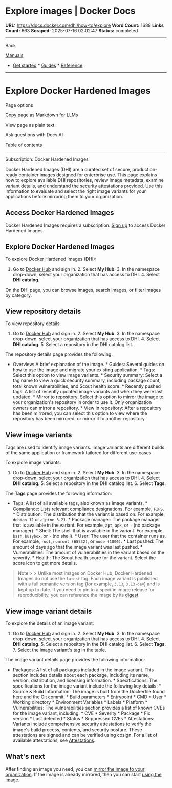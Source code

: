 # Explore images | Docker Docs

**URL:** https://docs.docker.com/dhi/how-to/explore
**Word Count:** 1689
**Links Count:** 663
**Scraped:** 2025-07-16 02:02:47
**Status:** completed

---

Back

[Manuals](https://docs.docker.com/manuals/)

  * [Get started](https://docs.docker.com/get-started/)   * [Guides](https://docs.docker.com/guides/)   * [Reference](https://docs.docker.com/reference/)

* * *

# Explore Docker Hardened Images

Page options

Copy page as Markdown for LLMs

View page as plain text

Ask questions with Docs AI

Table of contents

* * *

Subscription: Docker Hardened Images

Docker Hardened Images \(DHI\) are a curated set of secure, production-ready container images designed for enterprise use. This page explains how to explore available DHI repositories, review image metadata, examine variant details, and understand the security attestations provided. Use this information to evaluate and select the right image variants for your applications before mirroring them to your organization.

## Access Docker Hardened Images

Docker Hardened Images requires a subscription. [Sign up](https://www.docker.com/products/hardened-images/#getstarted) to access Docker Hardened Images.

## Explore Docker Hardened Images

To explore Docker Hardened Images \(DHI\):

  1. Go to [Docker Hub](https://hub.docker.com) and sign in.   2. Select **My Hub**.   3. In the namespace drop-down, select your organization that has access to DHI.   4. Select **DHI catalog**.

On the DHI page, you can browse images, search images, or filter images by category.

## View repository details

To view repository details:

  1. Go to [Docker Hub](https://hub.docker.com) and sign in.   2. Select **My Hub**.   3. In the namespace drop-down, select your organization that has access to DHI.   4. Select **DHI catalog**.   5. Select a repository in the DHI catalog list.

The repository details page provides the following:

  * Overview: A brief explanation of the image.   * Guides: Several guides on how to use the image and migrate your existing application.   * Tags: Select this option to view image variants.   * Security summary: Select a tag name to view a quick security summary, including package count, total known vulnerabilities, and Scout health score.   * Recently pushed tags: A list of recently updated image variants and when they were last updated.   * Mirror to repository: Select this option to mirror the image to your organization's repository in order to use it. Only organization owners can mirror a repository.   * View in repository: After a repository has been mirrored, you can select this option to view where the repository has been mirrored, or mirror it to another repository.

## View image variants

Tags are used to identify image variants. Image variants are different builds of the same application or framework tailored for different use-cases.

To explore image variants:

  1. Go to [Docker Hub](https://hub.docker.com) and sign in.   2. Select **My Hub**.   3. In the namespace drop-down, select your organization that has access to DHI.   4. Select **DHI catalog**.   5. Select a repository in the DHI catalog list.   6. Select **Tags**.

The **Tags** page provides the following information:

  * Tags: A list of all available tags, also known as image variants.   * Compliance: Lists relevant compliance designations. For example, `FIPS`.   * Distribution: The distribution that the variant is based on. For example, `debian 12` or `alpine 3.21`.   * Package manager: The package manager that is available in the variant. For example, `apt`, `apk`, or `-` \(no package manager\).   * Shell: The shell that is available in the variant. For example, `bash`, `busybox`, or `-` \(no shell\).   * User: The user that the container runs as. For example, `root`, `nonroot (65532)`, or `node (1000)`.   * Last pushed: The amount of days ago that the image variant was last pushed.   * Vulnerabilities: The amount of vulnerabilities in the variant based on the severity.   * Health: The Scout health score for the variant. Select the score icon to get more details.

> Note >  > Unlike most images on Docker Hub, Docker Hardened Images do not use the `latest` tag. Each image variant is published with a full semantic version tag \(for example, `3.13`, `3.13-dev`\) and is kept up to date. If you need to pin to a specific image release for reproducibility, you can reference the image by its [digest](https://docs.docker.com/dhi/core-concepts/digests/).

## View image variant details

To explore the details of an image variant:

  1. Go to [Docker Hub](https://hub.docker.com) and sign in.   2. Select **My Hub**.   3. In the namespace drop-down, select your organization that has access to DHI.   4. Select **DHI catalog**.   5. Select a repository in the DHI catalog list.   6. Select **Tags**.   7. Select the image variant's tag in the table.

The image variant details page provides the following information:

  * Packages: A list of all packages included in the image variant. This section includes details about each package, including its name, version, distribution, and licensing information.   * Specifications: The specifications for the image variant include the following key details:     * Source & Build Information: The image is built from the Dockerfile found here and the Git commit.     * Build parameters     * Entrypoint     * CMD     * User     * Working directory     * Environment Variables     * Labels     * Platform   * Vulnerabilities: The vulnerabilities section provides a list of known CVEs for the image variant, including:     * CVE     * Severity     * Package     * Fix version     * Last detected     * Status     * Suppressed CVEs   * Attestations: Variants include comprehensive security attestations to verify the image's build process, contents, and security posture. These attestations are signed and can be verified using cosign. For a list of available attestations, see [Attestations](https://docs.docker.com/dhi/core-concepts/attestations/).

## What's next

After finding an image you need, you can [mirror the image to your organization](https://docs.docker.com/dhi/how-to/mirror/). If the image is already mirrored, then you can start [using the image](https://docs.docker.com/dhi/how-to/use/).